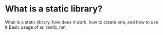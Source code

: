 # What is a static library?
What is a static library, how does it work, how to create one, and how to use it
Basic usage of ar, ranlib, nm

